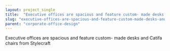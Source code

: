 ```yaml
---
layout: project_single
title:  "Executive offices are spacious and feature custom- made desks and Catifa chairs from Stylecraft"
slug: "executive-offices-are-spacious-and-feature-custom-made-desks-and-catifa-chairs-from-stylecraft"
parent: "corporate-office-design"
---
```

Executive offices are spacious and feature custom- made desks and Catifa chairs from Stylecraft